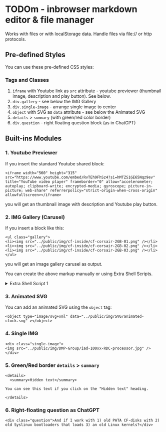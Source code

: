 # TODOm - inbrowser markdown editor & file manager

Works with files or with localStorage data.
Handle files via file:// or http protocols.

## Pre-defined Styles

You can use these pre-defined CSS styles:

### Tags and Classes

1. `iframe` with Youtube link as `src` attribute - youtube previewer (thumbnail image, description and play button). See below.
2. `div.gallery` - see below the IMG Gallery
3. `div.single-image` - arrange single image to center
4. `object` with SVG as `data` attribute - see below the Animated SVG
5. `details` > `summary` (with green/red color border)
6. `div.question` - right floating question block (as in ChatGPT)

## Built-ins Modules

### 1. Youtube Previewer

If you insert the standard Youtube shared block:

```
<iframe width="560" height="315" src="https://www.youtube.com/embed/RvTEh9FhSz4?si=hMTZS1GE65Nqz9ev" title="YouTube video player" frameborder="0" allow="accelerometer; autoplay; clipboard-write; encrypted-media; gyroscope; picture-in-picture; web-share" referrerpolicy="strict-origin-when-cross-origin" allowfullscreen></iframe>
```

you will get an thumbnail image with description and Youtube play button.

### 2. IMG Gallery (Carusel)

If you insert a block like this:

```
<ul class="gallery">
<li><img src="../public/img/cf-inside/cf-corsair-2GB-01.png" /></li>
<li><img src="../public/img/cf-inside/cf-corsair-2GB-02.png" /></li>
<li><img src="../public/img/cf-inside/cf-corsair-2GB-03.png" /></li>
</ul>
```

you will get an image gallery carusel as output.

You can create the above markup manually or using Extra Shell Scripts.

<details>
<summary>Extra Shell Script 1</summary>

1. create_html_image_tags.sh

The script generates multiple `<img>` tags wrapped in a `<ul>` with the class "gallery":

<details>
<summary>Script</summary>

```sh
#!/bin/bash

# Usage:
# "create_html_image_tags.sh /home/papa31/static/public/img/vortex86/btplug asc" (or desc)

#set -x

# Function to display help
show_help() {
  echo "Usage: $0 <directory> [asc|desc] [mtime|name]"
  echo
  echo "Generate HTML image tags for images in the specified directory."
  echo
  echo "  <directory>      Directory containing images (default: current directory)"
  echo "  [asc|desc]       Sorting order (default: asc)"
  echo "  [mtime|name]     Sorting type (modification time or name, default: mtime)"
  echo
  echo "Examples:"
  echo "  $0 ."
  echo "  $0 /path/to/images desc mtime"
  echo "  $0 /path/to/images asc name"
}

# Check for help flag
if [[ "$1" == "--help" || "$1" == "-h" ]]; then
  show_help
  exit 0
fi

# Default to the current directory if none is provided
IMG_DIR=${1:-.}

# Check if the provided argument is a directory
if [ ! -d "$IMG_DIR" ]; then
  echo "Error: $IMG_DIR is not a directory"
  show_help
  exit 1
fi

# Determine the sorting order, default to ascending (asc)
ORDER=${2:-asc}
SORT_TYPE=${3:-mtime} # Default sort type is modification time

# Convert the IMG_DIR to its absolute path
abs_img_dir=$(realpath "$IMG_DIR")

# Extract the path after the "img" directory
parent_dir=$(echo "$abs_img_dir" | sed 's#.*/img/##')

# Function to generate HTML tags
generate_html_tags() {
  local img_list=$1
  for img in $img_list; do
    img_path="$IMG_DIR/$img"
    if [ -f "$img_path" ]; then
      filename=$(basename "$img_path")
      echo "  <li><img src=\"../public/img/$parent_dir/$filename\" /></li>"
    fi
  done
}

# Begin the HTML output
echo '<ul class="gallery">'

# Sorting and looping through each image file in the directory
if [ "$SORT_TYPE" == "name" ]; then
  if [ "$ORDER" == "asc" ]; then
    generate_html_tags "$(ls "$IMG_DIR" | sort)"
  else
    generate_html_tags "$(ls "$IMG_DIR" | sort -r)"
  fi
else
  if [ "$ORDER" == "asc" ]; then
    generate_html_tags "$(ls -rt "$IMG_DIR")"
  else
    generate_html_tags "$(ls -t "$IMG_DIR")"
  fi
fi

# End the HTML output
echo '</ul>'

```

</details>

Run the script with the path to the directory containing images:

```
$ create_html_image_tags.sh ~/static/public/img/russia-election
```

This script will sort the images by modification time in ascending order (oldest first) before generating the HTML tags. The script includes the parent directory name in the `src` attribute of the `<img>` tags. Adjust the `src` path within the script as needed to match your directory structure.

</details>

### 3. Animated SVG

You can add an animated SVG using the `object` tag:

```
<object type="image/svg+xml" data="../public/img/SVG/animated-clock.svg" ></object>
```

### 4. Single IMG

```
<div class="single-image">
<img src="../public/img/DMP-Group/iad-100xx-RDC-processor.jpg" />
</div>
```

### 5. Green/Red border `details` > `summary`

```
<details>
  <summary>Hidden text</summary>

You can see this text if you click on the "Hidden text" heading.

</details>
```

### 6. Right-floating question as ChatGPT

```
<div class="question">And if I work with 1) old PATA CF-disks with 2) old Syslinux bootloaders that loads 3) an old Linux kernels?</div>
```
